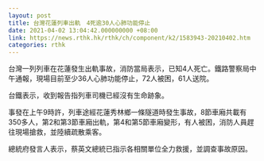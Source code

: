 ```yaml
---
layout: post
title: 台灣花蓮列車出軌　4死逾30人心肺功能停止
date: 2021-04-02 13:04:42.000000000 +08:00
link: https://news.rthk.hk/rthk/ch/component/k2/1583943-20210402.htm
categories: rthk
---
```


台灣一列列車在花蓮發生出軌事故，消防當局表示，已知4人死亡。鐵路警察局中午通報，現場目前至少36人心肺功能停止，72人被困，61人送院。

台鐵表示，收到報告指列車司機已經沒有生命跡象。

事發在上午9時許，列車途經花蓮秀林鄉一條隧道時發生事故，8節車廂共載有350多人，第2和第3節車廂出軌，第4和第5節車廂變形，有人被困，消防人員趕往現場搶救，並陸續疏散乘客。

總統府發言人表示，蔡英文總統已指示各相關單位全力救援，並調查事故原因。
